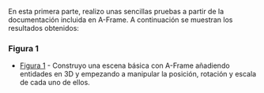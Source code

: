 En esta primera parte, realizo unas sencillas pruebas a partir de la documentación incluida en A-Frame. A continuación se muestran los resultados obtenidos:

### Figura 1
* [Figura 1](https://github.com/kleix/Proyect/edit/master/BasicScene2/first.html) - Construyo una escena básica con A-Frame añadiendo entidades en 3D y empezando a manipular la posición, rotación y escala de cada uno de ellos.

